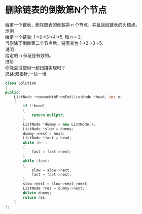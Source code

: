 # 删除链表的倒数第N个节点
给定一个链表，删除链表的倒数第 n 个节点，并且返回链表的头结点。<br>
示例：<br>
给定一个链表: 1->2->3->4->5, 和 n = 2. <br>
当删除了倒数第二个节点后，链表变为 1->2->3->5. <br>
说明：<br>
给定的 n 保证是有效的。<br>
进阶：<br>
你能尝试使用一趟扫描实现吗？ <br>
思路:双指针,一快一慢
```cpp
class Solution
{
public:
    ListNode *removeNthFromEnd(ListNode *head, int n)
    {
        if (!head)
        {
            return nullptr;
        }
        ListNode *dummy = new ListNode();
        ListNode *slow = dummy;
        dummy->next = head;
        ListNode *fast = head;
        while (n--)
        {
            fast = fast->next;
        }
        while (fast)
        {
            slow = slow->next;
            fast = fast->next;
        }
        slow->next = slow->next->next;
        ListNode *res = dummy->next;
        delete dummy;
        return res;
    }
};
```
